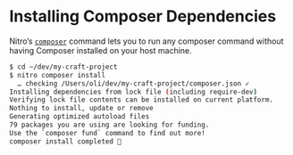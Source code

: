 # Installing Composer Dependencies

Nitro’s [`composer`](commands.md#composer) command lets you to run any composer command without having Composer installed on your host machine.

```bash
$ cd ~/dev/my-craft-project
$ nitro composer install
  … checking /Users/oli/dev/my-craft-project/composer.json ✓
Installing dependencies from lock file (including require-dev)
Verifying lock file contents can be installed on current platform.
Nothing to install, update or remove
Generating optimized autoload files
79 packages you are using are looking for funding.
Use the `composer fund` command to find out more!
composer install completed 🤘
```
